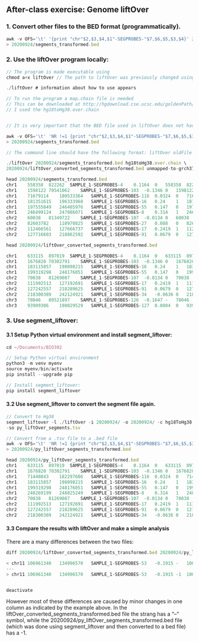 ## After-class exercise: Genome liftOver

### **1. Convert other files to the BED format (programmatically).**

```javascript
awk -v OFS='\t' '{print "chr"$2,$3,$4,$1"-SEGPROBES-"$7,$6,$5,$3,$4}' 20200924/segments.tsv \
> 20200924/segments_transformed.bed
```

### **2. Use the liftOver program locally:**


```javascript
// The program is made executable using
chmod a+x liftOver // The path to liftOver was previously changed using cd ~/Documents/BIO392

./liftOver # information about how to use appears

// To run the program a map.chain file is needed
// This can be downloaded at http://hgdownload.cse.ucsc.edu/goldenPath/hg18/liftOver/
// I used the hg18toHg38.over.chain 


// It is very important that the BED file used in liftOver does not have a header row that describes what is in every column.

awk -v OFS='\t' 'NR !=1 {print "chr"$2,$3,$4,$1"-SEGPROBES-"$7,$6,$5,$3,$4}' 20200924/segments.tsv \
> 20200924/segments_transformed.bed

// The command line should have the following format: liftOver oldFile map.chain newFile unmapped

./liftOver 20200924/segments_transformed.bed hg18toHg38.over.chain \
20200924/liftOver_converted_segments_transformed.bed unmapped-to-grch37

head 20200924/segments_transformed.bed 
chr1	558358	822262	SAMPLE_1-SEGPROBES-4	0.1164	0	558358	822262
chr1	1598122	70541062	SAMPLE_1-SEGPROBES-103	-0.1346	0	1598122	70541062
chr1	71679114	180533364	SAMPLE_1-SEGPROBES-116	0.0324	0	71679114	180533364
chr1	181351615	196333968	SAMPLE_1-SEGPROBES-16	0.24	1	181351615	196333968
chr1	197555049	246405976	SAMPLE_1-SEGPROBES-55	0.147	0	197555049	246405976
chr1	246499124	247086071	SAMPLE_1-SEGPROBES-8	0.314	1	246499124	247086071
chr2	60038	81349722	SAMPLE_1-SEGPROBES-107	-0.0134	0	60038	81349722
chr2	82603782	110970825	SAMPLE_1-SEGPROBES-27	0.088	0	82603782	110970825
chr2	112466561	127666737	SAMPLE_1-SEGPROBES-17	0.2419	1	112466561	127666737
chr2	127716603	218862592	SAMPLE_1-SEGPROBES-91	0.0679	0	127716603	218862592

head 20200924/liftOver_converted_segments_transformed.bed

chr1	633115	897019	SAMPLE_1-SEGPROBES-4	0.1164	0	633115	897019
chr1	1676820	70302791	SAMPLE_1-SEGPROBES-103	-0.1346	0	167682070302791
chr1	183115857	198098215	SAMPLE_1-SEGPROBES-16	0.24	1	183115857	198098215
chr1	199319298	248176051	SAMPLE_1-SEGPROBES-55	0.147	0	199319298	248176051
chr2	70038	81269087	SAMPLE_1-SEGPROBES-107	-0.0134	0	70038	81269087
chr2	111992513	127192691	SAMPLE_1-SEGPROBES-17	0.2419	1	111992513	127192691
chr2	127242557	218289625	SAMPLE_1-SEGPROBES-91	0.0679	0	127242557	218289625
chr2	218300389	242124921	SAMPLE_1-SEGPROBES-34	-0.0636	0	218300389	242124921
chr3	78046	89521897	SAMPLE_1-SEGPROBES-126	-0.1647	-	78046	89521897
chr3	93909306	198029529	SAMPLE_1-SEGPROBES-127	0.0804	0	93909306	198029529

```

### **3. Use segment_liftover:**

#### **3.1 Setup Python virtual environment and install segment_liftover:**
```javascript
cd ~/Documents/BIO392

// Setup Python virtual environment
python3 -m venv myenv 
source myenv/bin/activate 
pip install --upgrade pip 

// Install segment_liftover: 
pip install segment_liftover

```
#### **3.2 Use segment_liftover to convert the segment file again.**
```javascript
// Convert to Hg38
segment_liftover -l ./liftOver -i 20200924/ -o 20200924/ -c hg18ToHg38 -si segments.tsv \
-so py_liftOver_segments.tsv 

// Convert from a .tsv file to a .bed file
awk -v OFS='\t' 'NR !=1 {print "chr"$2,$3,$4,$1"-SEGPROBES-"$7,$6,$5,$3,$4}' 20200924/py_liftOver_segments.tsv \
> 20200924/py_liftOver_segments_transformed.bed

head 20200924/py_liftOver_segments_transformed.bed
chr1	633115	897019	SAMPLE_1-SEGPROBES-4	0.1164	0	633115	897019
chr1	1676820	70302791	SAMPLE_1-SEGPROBES-103	-0.1346	0	1676820	70302791
chr1	71440843	182297606	SAMPLE_1-SEGPROBES-116	0.0324	0	71440843	182297606
chr1	183115857	198098215	SAMPLE_1-SEGPROBES-16	0.24	1	183115857	198098215
chr1	199319298	248176051	SAMPLE_1-SEGPROBES-55	0.147	0	199319298	248176051
chr1	248269199	248825249	SAMPLE_1-SEGPROBES-8	0.314	1	248269199	248825249
chr2	70038	81269087	SAMPLE_1-SEGPROBES-107	-0.0134	0	70038	81269087
chr2	111992513	127192691	SAMPLE_1-SEGPROBES-17	0.2419	1	111992513	127192691
chr2	127242557	218289625	SAMPLE_1-SEGPROBES-91	0.0679	0	127242557	218289625
chr2	218300389	242124921	SAMPLE_1-SEGPROBES-34	-0.0636	0	218300389	242124921
```
#### **3.3 Compare the results with liftOver and make a simple analysis**
There are a many differences between the two files:
```javascript
diff 20200924/liftOver_converted_segments_transformed.bed 20200924/py_liftOver_segments_transformed.bed

< chr11	106961340	134996570	SAMPLE_1-SEGPROBES-53	-0.1915	-	106961340	134996570
---
> chr11	106961340	134996570	SAMPLE_1-SEGPROBES-53	-0.1915	-1	106961340	134996570


deactivate
```
However most of these differences are caused by minor changes in one column as indicated by the example above.  In the liftOver_converted_segments_transformed.bed file the strang has a “–“ symbol, while the 20200924/py_liftOver_segments_transformed.bed file (which was done using segment_liftover and then converted to a bed file) has a -1.
